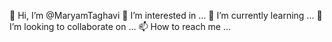 👋 Hi, I’m @MaryamTaghavi
👀 I’m interested in ...
🌱 I’m currently learning ...
💞️ I’m looking to collaborate on ...
📫 How to reach me ...


